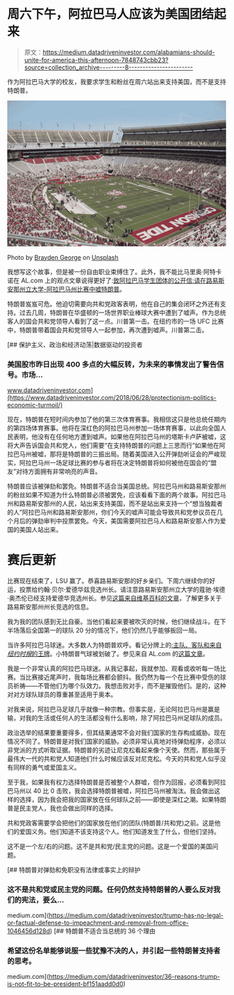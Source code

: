 # 周六下午，阿拉巴马人应该为美国团结起来

> 原文：<https://medium.datadriveninvestor.com/alabamians-should-unite-for-america-this-afternoon-7848743cbb23?source=collection_archive---------8----------------------->

作为阿拉巴马大学的校友，我要求学生和粉丝在周六站出来支持美国，而不是支持特朗普。

![](img/6312eadf4ce4475b42917fe8d28a251f.png)

Photo by [Brayden George](https://unsplash.com/@bgeorge9803?utm_source=medium&utm_medium=referral) on [Unsplash](https://unsplash.com?utm_source=medium&utm_medium=referral)

我想写这个故事，但是被一份自由职业束缚住了。此外，我不能比马里奥·阿特卡诺在 AL.com 上的观点文章说得更好了:[致阿拉巴马学生团体的公开信:请在路易斯安那州立大学-阿拉巴马州比赛中嘘特朗普](https://www.al.com/opinion/2019/11/open-letter-to-alabama-student-body-please-boo-trump-at-lsu-alabama-game.html)。

特朗普岌岌可危。他迫切需要向共和党政客表明，他在自己的集会闭环之外还有支持。过去几周，特朗普在华盛顿的一场世界职业棒球大赛中遭到了嘘声。作为总统客人的国会共和党领导人看到了这一点。川普第一击。在纽约市的一场 UFC 比赛中，特朗普带着国会共和党领导人一起参加，再次遭到嘘声。川普第二击。

[](https://www.datadriveninvestor.com/2018/06/28/protectionism-politics-economic-turmoil/) [## 保护主义、政治和经济动荡|数据驱动的投资者

### 美国股市昨日出现 400 多点的大幅反转，为未来的事情发出了警告信号。市场…

www.datadriveninvestor.com](https://www.datadriveninvestor.com/2018/06/28/protectionism-politics-economic-turmoil/) 

现在，特朗普在短时间内参加了他的第三次体育赛事。我相信这只是他总统任期内的第四场体育赛事。他将在深红色的阿拉巴马州参加一场体育赛事，以此向全国人民表明，他没有在任何地方遭到嘘声。如果他在阿拉巴马州的塔斯卡卢萨被嘘，这将大声告诉国会共和党人，他们需要“在支持特朗普的问题上三思而行”如果他在阿拉巴马州被嘘，那将是特朗普的三振出局。随着美国进入公开弹劾听证会的严峻现实，阿拉巴马州一场足球比赛的参与者将在决定特朗普将如何被他在国会的“盟友”对待方面拥有非常响亮的声音。

特朗普应该被弹劾和罢免。特朗普不适合当美国总统。阿拉巴马州和路易斯安那州的粉丝如果不知道为什么特朗普必须被罢免，应该看看下面的两个故事。阿拉巴马州和路易斯安那州的人民，站出来支持美国，而不是站出来支持一个“想当独裁者的人”阿拉巴马州和路易斯安那州，你们今天的嘘声可能会导致共和党参议员在几个月后的弹劾审判中投票罢免。今天，美国需要阿拉巴马人和路易斯安那人作为爱国的美国人站出来。

# 赛后更新

比赛现在结束了，LSU 赢了。恭喜路易斯安那的好乡亲们。下周六继续你的好运，投票给约翰·贝尔·爱德华兹竞选州长。请注意路易斯安那州立大学的蔻驰·埃德·奥杰伦已经支持爱德华竞选州长。参见[这篇来自维基百科的文章](https://en.wikipedia.org/wiki/2019_Louisiana_gubernatorial_election)，了解更多关于路易斯安那州州长竞选的信息。

我为我的团队感到无比自豪。当他们看起来要被吹灭的时候，他们继续战斗。在下半场落后全国第一的球队 20 分的情况下，他们仍然几乎能够扳回一局。

当许多阿拉巴马球迷。大多数人为特朗普欢呼。看记分牌上的[:主队、客队和来自*纽约时报*的王牌](https://www.nytimes.com/2019/11/09/us/politics/trump-football-alabama.html)。小特朗普气球被划破了。参见来自 AL.com 的[这篇文章](https://www.al.com/news/tuscaloosa/2019/11/trump-balloon-protest-over-after-man-stabs-balloon-arrest-made.html)。

我是一个非常认真的阿拉巴马球迷。从我记事起，我就参加、观看或收听每一场比赛。当比赛接近尾声时，我每场比赛都会颤抖。我仍然为每一个在比赛中受伤的球员祈祷——不管他们为哪个队效力。我想击败对手，而不是摧毁他们。是的，这种对对方球队球员的尊重甚至适用于奥本。

对我来说，阿拉巴马足球几乎就像一种宗教。但事实是，无论阿拉巴马州是赢是输，对我的生活或任何人的生活都没有什么影响，除了阿拉巴马州足球队的成员。

政治选举的结果要重要得多，但其结果通常不会对我们国家的生存构成威胁。现在情况不同了。特朗普是对我们国家的威胁。必须非常认真地对待弹劾程序，必须以非党派的方式听取证据。特朗普的劣迹让尼克松看起来像个天使。然而，那些属于最伟大一代的共和党人知道他们什么时候应该反对尼克松。今天的共和党人似乎没有同样的勇气或爱国主义。

至于我，如果我有权力选择特朗普是否被整个人群嘘，但作为回报，必须看到阿拉巴马州以 40 比 0 击败，我会选择特朗普被嘘，阿拉巴马州被淘汰。我会做出这样的选择，因为我会把我的国家放在任何球队之前——即使是深红之潮。如果特朗普是民主党人，我也会做出同样的选择。

共和党政客需要学会把他们的国家放在他们的团队(特朗普/共和党)之前。这是他们的爱国义务。他们知道不该支持这个人。他们知道发生了什么，但他们坚持。

这不是一个左/右的问题。这不是共和党/民主党的问题。这是一个爱国的美国问题。

[](https://medium.com/datadriveninvestor/trump-has-no-legal-or-factual-defense-to-impeachment-and-removal-from-office-1046456d128d) [## 特朗普对弹劾和免职没有法律或事实上的辩护

### 这不是共和党或民主党的问题。任何仍然支持特朗普的人要么反对我们的宪法，要么…

medium.com](https://medium.com/datadriveninvestor/trump-has-no-legal-or-factual-defense-to-impeachment-and-removal-from-office-1046456d128d) [](https://medium.com/datadriveninvestor/36-reasons-trump-is-not-fit-to-be-president-bf151aadd0d0) [## 特朗普不适合当总统的 36 个理由

### 希望这份名单能够说服一些犹豫不决的人，并引起一些特朗普支持者的思考。

medium.com](https://medium.com/datadriveninvestor/36-reasons-trump-is-not-fit-to-be-president-bf151aadd0d0)